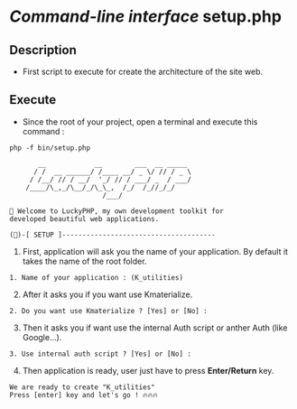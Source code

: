 # ***Command-line interface*** **setup.php**

## Description
- First script to execute for create the architecture of the site web.

## Execute
- Since the root of your project, open a terminal and execute this command :
```shell
php -f bin/setup.php
```
```shell
       __            __        ___  __ _____       
      / /  __ ______/ /____ __/ _ \/ // / _ \
     / /__/ // / __/  '_/ // / ___/ _  / ___/
    /____/\_,_/\__/_/\_\_,  /_/  /_//_/_/
                       /___/

👋 Welcome to LuckyPHP, my own development toolkit for
developed beautiful web applications.

(🚀)-[ SETUP ]--------------------------------------
```
1. First, application will ask you the name of your application. By default it takes the name of the root folder.
```shell
1. Name of your application : (K_utilities)
```
2. After it asks you if you want use Kmaterialize.
```shell
2. Do you want use Kmaterialize ? [Yes] or [No] :
```
3. Then it asks you if want use the internal Auth script or anther Auth (like Google...).
```shell
3. Use internal auth script ? [Yes] or [No] :
```

4. Then application is ready, user just have to press **Enter/Return** key.
```shell
We are ready to create "K_utilities"
Press [enter] key and let's go ! 🔥🔥🔥
```